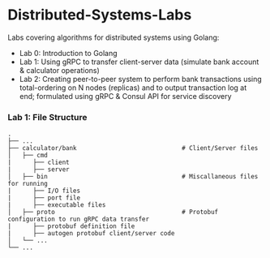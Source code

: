 # Distributed-Systems-Labs
Labs covering algorithms for distributed systems using Golang:
- Lab 0: Introduction to Golang
- Lab 1: Using gRPC to transfer client-server data (simulate bank account & calculator operations)
- Lab 2: Creating peer-to-peer system to perform bank transactions using total-ordering on N nodes (replicas) and to output transaction log at end; formulated using gRPC & Consul API for service discovery
                                 
### Lab 1: File Structure
    .
    ├── ...
    ├── calculator/bank                             # Client/Server files
    │   ├── cmd                       
    |      ├── client
    |      ├── server
    │   ├── bin                                     # Miscallaneous files for running
    |      ├── I/O files
    |      ├── port file
    |      ├── executable files
    │   ├── proto                                   # Protobuf configuration to run gRPC data transfer
    |      ├── protobuf definition file
    |      ├── autogen protobuf client/server code
    │   └── ...                
    └── ...
    
    
    
    
    
    
    
    
    
    
